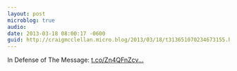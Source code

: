 ```yaml
---
layout: post
microblog: true
audio: 
date: 2013-03-18 08:00:17 -0600
guid: http://craigmcclellan.micro.blog/2013/03/18/t313651070234673155.html
---
```

In Defense of The Message: [t.co/Zn4QFnZcv...](http://t.co/Zn4QFnZcva)
